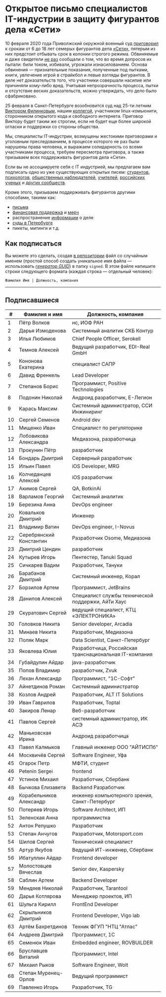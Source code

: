 # Открытое письмо специалистов IT-индустрии в защиту фигурантов дела «Сети» 

10 февраля 2020 года Приволжский окружной военный суд [приговорил](https://zona.media/news/2020/02/10/pnz18) к срокам от 6 до 18 лет семерых фигурантов дела [«Сети»](https://meduza.io/feature/2018/06/14/ya-sdalsya-prakticheski-srazu-kak-fsb-pod-pytkami-vybivaet-priznaniya-u-antifashistov), пятерым из них предстоит отбывать срок в колонии строгого режима. Обвиняемые и даже свидетели [не раз](https://twitter.com/sssmirnov/status/1226767770668404736) сообщали о том, что во время допросов их пытали: били током, избивали, угрожали изнасилованием. Основа обвинения — признательные показания, полученные под пытками, книги, увлечение игрой в страйкбол и левые взгляды фигурантов. В деле нет доказательств того, что участники совершали насилие или причиняли кому-либо вред. Учитывая непрозрачность процесса, пытки и отсутствие веских доказательств, можно утверждать, что дело было сфабриковано. 

25 февраля в Санкт-Петербурге возобновится суд над 25-ти летним [Виктором Филинковым](https://rupression.com/person/viktor-filinkov/), нашим [коллегой](https://github.com/RussianBruteForce), участником linux-комьюнити, сторонником открытого кода и свободного интернета. Приговор Виктору будет таким же строгим, если не будет еще более широкой огласки и поддержки со стороны общества. 

Мы, специалисты IT-индустрии, возмущены жестокими приговорами и уголовным преследованием, в процессе которого не раз были нарушены права человека, и выражаем солидарность со всеми участниками процесса, требуем пересмотра приговора, а также призываем всех поддерживать фигурантов дела «Сети». 

Если вы не ассоциируете себя с IT индустрией, мы предлагаем вам подписать одно из уже существующих открытых писем: [студентов](https://doxajournal.ru/support_networkcase), [психологов](https://docs.google.com/forms/d/e/1FAIpQLSfS7j5wJEcY3uggSpL4yp9YHuYKyVTrZLP_WBbnyytx5O9z-A/viewform), [общественных наблюдателей](https://www.facebook.com/story.php?story_fbid=2670390803075933&id=100003151178607), [учителей](https://pedagog-prof.org/novosti/privlech-vinovnykh-v-primenenii-pytok-zayavlenie-profsoyuza-uchitel-po-delu-seti), [российских ученых](http://scientific.ru/zayavlenie-po-delu-seti/) и [других сообществ](https://rupression.com/2020/02/15/we-are-network/).

Кроме этого, призываем поддерживать фигурантов другими способами, такими как: 
* [письма](http://rosuznik.org/arrests)
* [финансовая поддержка](https://rupression.com/support/) и [мерч](https://rupression.com/merch/)
* распространение [информации](https://rupression.com/kak-fsb-fabrikuet-delo-terrorizme-protiv-antifashistov-v-rossii/) о деле
* [суды в Петербурге](https://afisha.zona.media/)
* пикеты, митинги и т.д.

## Как подписаться

Вы можете это сделать, создав [в репозитории](https://github.com/developers-against-repressions/network-case) файл со случайным именем (простой способ создать уникальное имя файла — использовать *[генератор GUID](https://www.guidgenerator.com/online-guid-generator.aspx)*) в папку `signed`. В этом файле напишите строки
следующего формата (каждая строка — отдельный человек):
```
Фамилия Имя | Должность, компания
```

***

## Подписавшиеся

| #    | Фамилия и имя                      |  Должность, компания                    |
|------|------------------------------------|-----------------------------------------|
| 1    | Пётр Волков              | нс, ИОФ РАН                     |
| 2    | Дарья Измоденова    | Системный аналитик СКБ Контур |
| 3    | Илья Любимов            | Chief People Officer, Serokell          |
| 4    | Темнов Алексей        | Ведущий разработчик, EDI-Real GmbH |
| 5    | Кононова Екатерина | специалист САПР           |
| 6    | Давид Френкель        | Lead Developer                          |
| 7    | Степанов Борис        | Программист, Positive Technologies |
| 8    | Подонин Николай      | Андроид разработчик, Е-Легион |
| 9    | Карась Максим          | Системный администратор, ССИ Инжиниринг |
| 10   | Сергей Семенов        | Android dev                             |
| 11   | Мищенко Иван            | Специалист по регуляторике |
| 12   | Лобовикова Александра | Медиазона, разработчица |
| 13   | Прокунин Пётр          | разработчик                  |
| 14   | Бондарь Дмитрий      | Серверный разработчик |
| 15   | Ильин Павел              | iOS Developer, MRG                      |
| 16   | Колчеданцев Алексей | iOS разработчик              |
| 17   | Акимов Сергей          | QA, BotkinAi                            |
| 18   | Варламов Георгий    | Системный аналитик     |
| 19   | Березина Анна          | DevOps engineer                         |
| 20   | Ковальков Дмитрий  | Инженер                          |
| 21   | Владимир Ватин        | DevOps engineer, I-Novus                |
| 22   | Серебрянский Константин | Разработчик Osome, Медиазона |
| 23   | Дмитрий Цендин        | разработчик                  |
| 24   | Кутырев Игорь          | Пентестер, Tanuki Squad        |
| 25   | Сичкарев Вадим        | Разработчик, Тануки    |
| 26   | Барабанов Дмитрий  | Системный инженер, Корал |
| 27   | Борзилов Артем        | Программист, JetBrains       |
| 28   | Данилов Алексей      | Специалист службы технической поддержки, АйТи Хаус |
| 29   | Скуратович Сергей  | ведущий специалист, КТЦ «ЭЛЕКТРОНИКА» |
| 30   | Головков Никита      | Senior developer, Arcadia               |
| 31   | Минаев Никита          | Разработчик, Медиазона |
| 32   | Поляк Марк                | Data Scientist, Санкт-Петербург |
| 33   | Яковлева Юлия          | Разработчица, Российская транснациональная IT-компания |
| 34   | Губайдулин Айдар    | java-разработчик             |
| 35   | Попов Владимир        | разработчик, Zvuk            |
| 36   | Лехан Александр      | Программист, "1С-Софт"  |
| 37   | Айнетдинов Роман    | Системный администратор |
| 38   | Козлов Андрей          | Разработчик, ALT IT Solutions |
| 39   | Иван Гаврилов          | Разработчик, Toptal          |
| 40   | Закиров Ленар          | Веб-разработчик           |
| 41   | Павлов Сергей          | системный администратор, ИК АСЭ |
| 42   | Маньковская Ирина  | Андроид разработчица |
| 43   | Павел Калмыков        | Главный инженер ООО "АЙТИСПб" |
| 44   | Москвичёв Сергей    | Software Engineer, Уфа               |
| 45   | Огарок Петр              | МФТИ, студент                |
| 46   | Petenin Sergei                     | frontend                                |
| 47   | Устинов Михаил        | Разработчик, Сбербанк |
| 48   | Бычкова Елизавета  | Backend Разработчик          |
| 49   | Корабельников Александр | инженер компьютерного зрения, Санкт-Петербург |
| 50   | Потеряев Игорь        | Software Architect, ИП                |
| 51   | Зеленская Анна        | программистка              |
| 52   | Антон Репушко          | Разработчик                  |
| 53   | Степан Анчугов        | Разработчик, Motorsport.com  |
| 54   | Шилов Сергей            | Технический специалист |
| 55   | Артур Якубов            | Ведущий ИТ-инженер, Сбербанк |
| 56   | Ибатуллин Айдар      | Frontend developer                      |
| 57   | Молостовцев Вячеслав | Senior dev, Kaspersky                   |
| 58   | Саблин Артем            | Backend Developer                       |
| 59   | Мендяев Николай      | Разработчик, Tarantool       |
| 60   | Дарья Котлярова      | Менеджер проектов, ИП |
| 61   | Шульга Кирилл          | FrontEnd Developer                      |
| 62   | Скрыльников Дмитрий | Frontend Developer, Vigo lab            |
| 63   | Артём Бахретдинов  | Техник ФГУП "НТЦ "Атлас" |
| 64   | Андреев Дмитрий      | Программист, 1С             |
| 65   | Семенюк Иван            | Embedded engineer, ROVBUILDER           |
| 66   | Бруславцев Виталий | Программист, Intel           |
| 67   | Михаил Рыков            | Software Engineer, Wolt                 |
| 68   | Степан Муренец-Орлов | Ведущий программист   |
| 69   | Павленко Игорь        | Разработчик, TG              |
